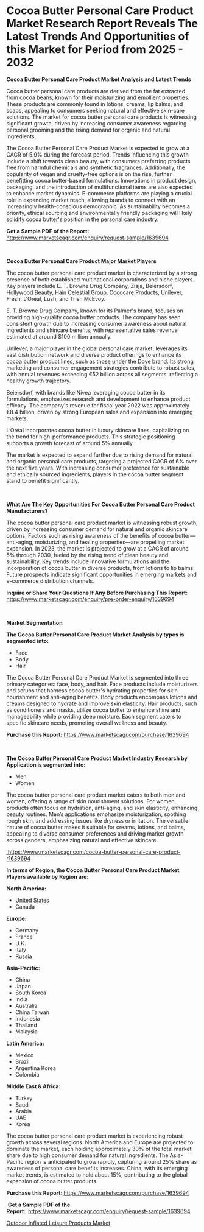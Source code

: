 <p><h1>Cocoa Butter Personal Care Product Market Research Report Reveals The Latest Trends And Opportunities of this Market for Period from 2025 - 2032</h1></p><p><strong>Cocoa Butter Personal Care Product Market Analysis and Latest Trends</strong></p>
<p><p>Cocoa butter personal care products are derived from the fat extracted from cocoa beans, known for their moisturizing and emollient properties. These products are commonly found in lotions, creams, lip balms, and soaps, appealing to consumers seeking natural and effective skin-care solutions. The market for cocoa butter personal care products is witnessing significant growth, driven by increasing consumer awareness regarding personal grooming and the rising demand for organic and natural ingredients. </p><p>The Cocoa Butter Personal Care Product Market is expected to grow at a CAGR of 5.9% during the forecast period. Trends influencing this growth include a shift towards clean beauty, with consumers preferring products free from harmful chemicals and synthetic fragrances. Additionally, the popularity of vegan and cruelty-free options is on the rise, further benefitting cocoa butter-based formulations. Innovations in product design, packaging, and the introduction of multifunctional items are also expected to enhance market dynamics. E-commerce platforms are playing a crucial role in expanding market reach, allowing brands to connect with an increasingly health-conscious demographic. As sustainability becomes a priority, ethical sourcing and environmentally friendly packaging will likely solidify cocoa butter's position in the personal care industry.</p></p>
<p><strong>Get a Sample PDF of the Report:&nbsp;</strong> <a href="https://www.marketscagr.com/enquiry/request-sample/1639694?utm_campaign=2476&utm_medium=2&utm_source=Github&utm_content=ia&utm_term=05042025&utm_id=cocoa-butter-personal-care-product">https://www.marketscagr.com/enquiry/request-sample/1639694</a></p>
<p>&nbsp;</p>
<p><strong>Cocoa Butter Personal Care Product Major Market Players</strong></p>
<p><p>The cocoa butter personal care product market is characterized by a strong presence of both established multinational corporations and niche players. Key players include E. T. Browne Drug Company, Ziaja, Beiersdorf, Hollywood Beauty, Hain Celestial Group, Cococare Products, Unilever, Fresh, L'Oréal, Lush, and Trish McEvoy.</p><p>E. T. Browne Drug Company, known for its Palmer's brand, focuses on providing high-quality cocoa butter products. The company has seen consistent growth due to increasing consumer awareness about natural ingredients and skincare benefits, with representative sales revenue estimated at around $100 million annually.</p><p>Unilever, a major player in the global personal care market, leverages its vast distribution network and diverse product offerings to enhance its cocoa butter product lines, such as those under the Dove brand. Its strong marketing and consumer engagement strategies contribute to robust sales, with annual revenues exceeding €52 billion across all segments, reflecting a healthy growth trajectory.</p><p>Beiersdorf, with brands like Nivea leveraging cocoa butter in its formulations, emphasizes research and development to enhance product efficacy. The company's revenue for fiscal year 2022 was approximately €8.4 billion, driven by strong European sales and expansion into emerging markets.</p><p>L’Oréal incorporates cocoa butter in luxury skincare lines, capitalizing on the trend for high-performance products. This strategic positioning supports a growth forecast of around 5% annually. </p><p>The market is expected to expand further due to rising demand for natural and organic personal care products, targeting a projected CAGR of 6% over the next five years. With increasing consumer preference for sustainable and ethically sourced ingredients, players in the cocoa butter segment stand to benefit significantly.</p></p>
<p>&nbsp;</p>
<p><strong>What Are The Key Opportunities For Cocoa Butter Personal Care Product Manufacturers?</strong></p>
<p><p>The cocoa butter personal care product market is witnessing robust growth, driven by increasing consumer demand for natural and organic skincare options. Factors such as rising awareness of the benefits of cocoa butter—anti-aging, moisturizing, and healing properties—are propelling market expansion. In 2023, the market is projected to grow at a CAGR of around 5% through 2030, fueled by the rising trend of clean beauty and sustainability. Key trends include innovative formulations and the incorporation of cocoa butter in diverse products, from lotions to lip balms. Future prospects indicate significant opportunities in emerging markets and e-commerce distribution channels.</p></p>
<p><strong>Inquire or Share Your Questions If Any Before Purchasing This Report:</strong> <a href="https://www.marketscagr.com/enquiry/pre-order-enquiry/1639694?utm_campaign=2476&utm_medium=2&utm_source=Github&utm_content=ia&utm_term=05042025&utm_id=cocoa-butter-personal-care-product">https://www.marketscagr.com/enquiry/pre-order-enquiry/1639694</a></p>
<p>&nbsp;</p>
<p><strong>Market Segmentation</strong></p>
<p><strong>The Cocoa Butter Personal Care Product Market Analysis by types is segmented into:</strong></p>
<p><ul><li>Face</li><li>Body</li><li>Hair</li></ul></p>
<p><p>The Cocoa Butter Personal Care Product Market is segmented into three primary categories: face, body, and hair. Face products include moisturizers and scrubs that harness cocoa butter's hydrating properties for skin nourishment and anti-aging benefits. Body products encompass lotions and creams designed to hydrate and improve skin elasticity. Hair products, such as conditioners and masks, utilize cocoa butter to enhance shine and manageability while providing deep moisture. Each segment caters to specific skincare needs, promoting overall wellness and beauty.</p></p>
<p><strong>Purchase this Report:&nbsp;</strong><a href="https://www.marketscagr.com/purchase/1639694?utm_campaign=2476&utm_medium=2&utm_source=Github&utm_content=ia&utm_term=05042025&utm_id=cocoa-butter-personal-care-product">https://www.marketscagr.com/purchase/1639694</a></p>
<p>&nbsp;</p>
<p><strong>The Cocoa Butter Personal Care Product Market Industry Research by Application is segmented into:</strong></p>
<p><ul><li>Men</li><li>Women</li></ul></p>
<p><p>The cocoa butter personal care product market caters to both men and women, offering a range of skin nourishment solutions. For women, products often focus on hydration, anti-aging, and skin elasticity, enhancing beauty routines. Men’s applications emphasize moisturization, soothing rough skin, and addressing issues like dryness or irritation. The versatile nature of cocoa butter makes it suitable for creams, lotions, and balms, appealing to diverse consumer preferences and driving market growth across genders, emphasizing natural and effective skincare.</p></p>
<p><a href="https://www.marketscagr.com/cocoa-butter-personal-care-product-r1639694?utm_campaign=2476&utm_medium=2&utm_source=Github&utm_content=ia&utm_term=05042025&utm_id=cocoa-butter-personal-care-product">&nbsp;https://www.marketscagr.com/cocoa-butter-personal-care-product-r1639694</a></p>
<p><strong>In terms of Region, the Cocoa Butter Personal Care Product Market Players available by Region are:</strong></p>
<p>
    <p> <strong> North America: </strong>
        <ul>
            <li>United States</li>
            <li>Canada</li>
        </ul>
        </p> 
    <p> <strong> Europe: </strong>
        <ul>
            <li>Germany</li>
            <li>France</li>
            <li>U.K.</li>
            <li>Italy</li>
            <li>Russia</li>
        </ul>
        </p> 
    <p> <strong> Asia-Pacific: </strong>
        <ul>
            <li>China</li>
            <li>Japan</li>
            <li>South Korea</li>
            <li>India</li>
            <li>Australia</li>
            <li>China Taiwan</li>
            <li>Indonesia</li>
            <li>Thailand</li>
            <li>Malaysia</li>
        </ul>
        </p> 
    <p> <strong> Latin America: </strong>
        <ul>
            <li>Mexico</li>
            <li>Brazil</li>
            <li>Argentina Korea</li>
            <li>Colombia</li>
        </ul>
        </p> 
    <p> <strong> Middle East & Africa: </strong>
        <ul>
            <li>Turkey</li>
            <li>Saudi</li>
            <li>Arabia</li>
            <li>UAE</li>
            <li>Korea</li>
        </ul>
    </p>
    </p>
<p><p>The cocoa butter personal care product market is experiencing robust growth across several regions. North America and Europe are projected to dominate the market, each holding approximately 30% of the total market share due to high consumer demand for natural ingredients. The Asia-Pacific region is anticipated to grow rapidly, capturing around 25% share as awareness of personal care benefits increases. China, with its emerging market trends, is estimated to hold about 15%, contributing to the global expansion of cocoa butter products.</p></p>
<p><strong>Purchase this Report: </strong><a href="https://www.marketscagr.com/purchase/1639694?utm_campaign=2476&utm_medium=2&utm_source=Github&utm_content=ia&utm_term=05042025&utm_id=cocoa-butter-personal-care-product">https://www.marketscagr.com/purchase/1639694</a></p>
<p>&nbsp;<strong>Get a Sample PDF of the Report:&nbsp;&nbsp;</strong><a href="https://www.marketscagr.com/enquiry/request-sample/1639694?utm_campaign=2476&utm_medium=2&utm_source=Github&utm_content=ia&utm_term=05042025&utm_id=cocoa-butter-personal-care-product">https://www.marketscagr.com/enquiry/request-sample/1639694</a></p>
<p><strong></strong></p>
<p><p><a href="https://github.com/bensemilia864/Market-Research-Report-List-1/blob/main/outdoor-inflated-leisure-products-market.md?utm_campaign=2476&utm_medium=2&utm_source=Github&utm_content=ia&utm_term=05042025&utm_id=cocoa-butter-personal-care-product">Outdoor Inflated Leisure Products Market</a></p></p>